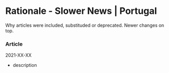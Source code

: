 # Rationale - Slower News | Portugal

Why articles were included, substituded or deprecated. Newer changes on top.

### Article

2021-XX-XX

- description